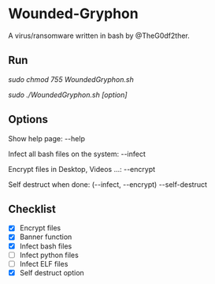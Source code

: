 # Wounded-Gryphon

A virus/ransomware written in bash by @TheG0df2ther.

## Run

*sudo chmod 755 WoundedGryphon.sh*

*sudo ./WoundedGryphon.sh [option]*

## Options

Show help page: --help


Infect all bash files on the system: --infect


Encrypt files in Desktop, Videos ...: --encrypt


Self destruct when done: (--infect, --encrypt) --self-destruct


## Checklist

* [x] Encrypt files
* [x] Banner function
* [x] Infect bash files
* [ ] Infect python files
* [ ] Infect ELF files
* [x] Self destruct option
